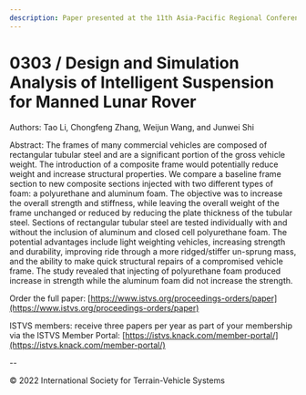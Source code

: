 ```yaml
---
description: Paper presented at the 11th Asia-Pacific Regional Conference of the ISTVS
---
```


# 0303 / Design and Simulation Analysis of Intelligent Suspension for Manned Lunar Rover

Authors: Tao Li, Chongfeng Zhang, Weijun Wang, and Junwei Shi

Abstract: The frames of many commercial vehicles are composed of rectangular tubular steel and are a significant portion of the gross vehicle weight. The introduction of a composite frame would potentially reduce weight and increase structural properties. We compare a baseline frame section to new composite sections injected with two different types of foam: a polyurethane and aluminum foam. The objective was to increase the overall strength and stiffness, while leaving the overall weight of the frame unchanged or reduced by reducing the plate thickness of the tubular steel. Sections of rectangular tubular steel are tested individually with and without the inclusion of aluminum and closed cell polyurethane foam. The potential advantages include light weighting vehicles, increasing strength and durability, improving ride through a more ridged/stiffer un-sprung mass, and the ability to make quick structural repairs of a compromised vehicle frame. The study revealed that injecting of polyurethane foam produced increase in strength while the aluminum foam did not increase the strength.

Order the full paper: [https://www.istvs.org/proceedings-orders/paper](https://www.istvs.org/proceedings-orders/paper)

ISTVS members: receive three papers per year as part of your membership via the ISTVS Member Portal: [https://istvs.knack.com/member-portal/](https://istvs.knack.com/member-portal/)

\--

© 2022 International Society for Terrain-Vehicle Systems
